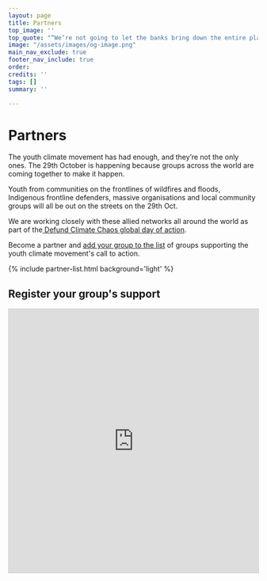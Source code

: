```yaml
---
layout: page
title: Partners
top_image: ''
top_quote: "“We’re not going to let the banks bring down the entire planet too”"
image: "/assets/images/og-image.png"
main_nav_exclude: true
footer_nav_include: true
order: 
credits: ''
tags: []
summary: ''

---
```

# Partners

The youth climate movement has had enough, and they’re not the only ones. The 29th October is happening because groups across the world are coming together to make it happen.

Youth from communities on the frontlines of wildfires and floods, Indigenous frontline defenders, massive organisations and local community groups will all be out on the streets on the 29th Oct.

We are working closely with these allied networks all around the world as part of the[ Defund Climate Chaos global day of action](/).

Become a partner and [add your group to the list](#register-your-groups-support) of groups supporting the youth climate movement's call to action.

{% include partner-list.html background='light' %}

## Register your group's support

<script src="https://static.airtable.com/js/embed/embed_snippet_v1.js"></script><iframe class="airtable-embed airtable-dynamic-height" src="https://airtable.com/embed/shrgvGc0v5EnhbWxu?backgroundColor=red" frameborder="0" onmousewheel="" width="100%" height="533" style="background: transparent; border: 1px solid #ccc;"></iframe>